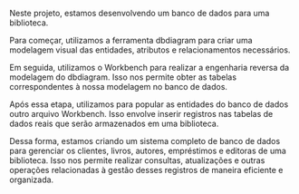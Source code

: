 Neste projeto, estamos desenvolvendo um banco de dados para uma biblioteca.

 Para começar, utilizamos a ferramenta dbdiagram para criar uma modelagem visual das entidades, atributos e relacionamentos necessários.

Em seguida, utilizamos o Workbench para realizar a engenharia reversa da modelagem do dbdiagram. Isso nos permite obter as tabelas correspondentes à nossa modelagem no banco de dados.

Após essa etapa, utilizamos para popular as entidades do banco de dados outro arquivo Workbench. Isso envolve inserir registros nas tabelas de dados reais que serão armazenados em uma biblioteca.

Dessa forma, estamos criando um sistema completo de banco de dados para gerenciar os clientes, livros, autores, empréstimos e editoras de uma biblioteca. Isso nos permite realizar consultas, atualizações e outras operações relacionadas à gestão desses registros de maneira eficiente e organizada.